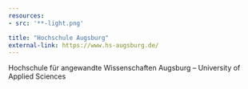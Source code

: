 ```yaml
---
resources:
- src: '**-light.png'

title: "Hochschule Augsburg"
external-link: https://www.hs-augsburg.de/
---
```


Hochschule für angewandte Wissenschaften Augsburg – University of Applied Sciences

